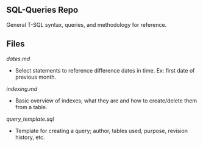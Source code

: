 ## SQL-Queries Repo
General T-SQL syntax, queries, and methodology for reference.

## Files
_dates.md_
* Select statements to reference difference dates in time. Ex: first date of previous month.

_indexing.md_
* Basic overview of indexes; what they are and how to create/delete them from a table.

_query_template.sql_
* Template for creating a query; author, tables used, purpose, revision history, etc.
